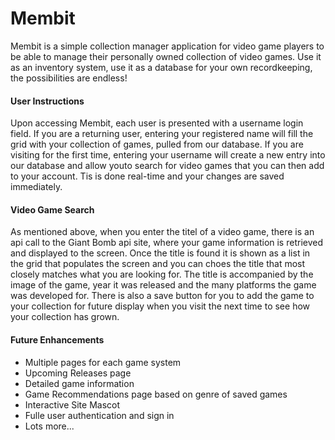 # Membit
Membit is a simple collection manager application for video game players to be able to manage their personally owned collection of video games. Use it as an inventory system, use it as a database  for your own recordkeeping, the possibilities are endless!

#### User Instructions

Upon accessing Membit, each user is presented with a username login field. If you are a returning user, entering your registered name will fill the grid with your collection of games, pulled from our database. If you are visiting for the first time, entering your username will create a new entry into our database and allow youto search for video games that you can then add to your account. Tis is done real-time and your changes are saved immediately.

#### Video Game Search

As mentioned above, when you enter the titel of a video game, there is an api call to the Giant Bomb api site, where your game information is retrieved and displayed to the screen. Once the title is found it is shown as a list in the grid that populates the screen and you can choes the title that most closely matches what you are looking for. The title is accompanied by the image of the game, year it was released and the many platforms the game was developed for. There is also a save button for you to add the game to your collection for future display when you visit the next time to see how your collection has grown.


#### Future Enhancements
* Multiple pages for each game system
* Upcoming Releases page
* Detailed game information
* Game Recommendations page based on genre of saved games
* Interactive Site Mascot
* Fulle user authentication and sign in
* Lots more...
